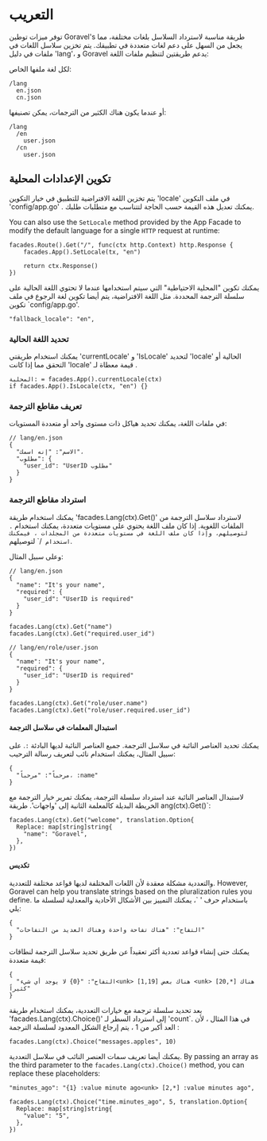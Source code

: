 # التعريب

توفر ميزات توطين Goravel's طريقة مناسبة لاسترداد السلاسل بلغات مختلفة، مما يجعل من السهل على
دعم لغات متعددة في تطبيقك. يتم تخزين سلاسل اللغات في ملفات في دليل 'lang'، و
Goravel يدعم طريقتين لتنظيم ملفات اللغة:

لكل لغة ملفها الخاص:

```
/lang
  en.json
  cn.json
```

أو عندما يكون هناك الكثير من الترجمات، يمكن تصنيفها:

```
/lang
  /en
    user.json
  /cn
    user.json
```

## تكوين الإعدادات المحلية

يتم تخزين اللغة الافتراضية للتطبيق في خيار التكوين 'locale' في ملف التكوين 'config/app.go'
. يمكنك تعديل هذه القيمة حسب الحاجة لتتناسب مع متطلبات طلبك.

You can also use the `SetLocale` method provided by the App Facade to modify the default language for a single `HTTP`
request at runtime:

```
facades.Route().Get("/", func(ctx http.Context) http.Response {
    facades.App().SetLocale(tx, "en")

    return ctx.Response()
})
```

يمكنك تكوين "المحلية الاحتياطية" التي سيتم استخدامها عندما لا تحتوي اللغة الحالية على سلسلة الترجمة
المحددة. مثل اللغة الافتراضية، يتم أيضا تكوين لغة الرجوع في ملف تكوين \`config/app.go'.

```
"fallback_locale": "en",
```

### تحديد اللغة الحالية

يمكنك استخدام طريقتي 'currentLocale' و 'IsLocale' لتحديد 'locale' الحالية أو التحقق مما إذا كانت 'locale' قيمة معطاة لـ
.

```
المحلية: = facades.App().currentLocale(ctx)
if facades.App().IsLocale(ctx, "en") {}
```

### تعريف مقاطع الترجمة

في ملفات اللغة، يمكنك تحديد هياكل ذات مستوى واحد أو متعددة المستويات:

```
// lang/en.json
{
  "الاسم": "إنه اسمك"،
  "مطلوب": {
    "user_id": "UserID مطلوب"
  }
}
```

### استرداد مقاطع الترجمة

يمكنك استخدام طريقة 'facades.Lang(ctx).Get()' لاسترداد سلاسل الترجمة من الملفات اللغوية. إذا كان ملف اللغة
يحتوي على مستويات متعددة، يمكنك استخدام `. لتوصيلهم، وإذا كان ملف اللغة في مستويات متعددة من المجلدات
، فيمكنك استخدام `/\` لتوصيلهم.

وعلى سبيل المثال:

```
// lang/en.json
{
  "name": "It's your name",
  "required": {
    "user_id": "UserID is required"
  }
}

facades.Lang(ctx).Get("name")
facades.Lang(ctx).Get("required.user_id")

// lang/en/role/user.json
{
  "name": "It's your name",
  "required": {
    "user_id": "UserID is required"
  }
}

facades.Lang(ctx).Get("role/user.name")
facades.Lang(ctx).Get("role/user.required.user_id")
```

#### استبدال المعلمات في سلاسل الترجمة

يمكنك تحديد العناصر النائبة في سلاسل الترجمة. جميع العناصر النائبة لديها البادئة `:`. على سبيل المثال، يمكنك استخدام نائب
لتعريف رسالة الترحيب:

```
{
  "مرحباً": "مرحباً، :name"
}
```

لاستبدال العناصر النائبة عند استرداد سلسلة الترجمة، يمكنك تمرير خيار الترجمة مع الخريطة البديلة
كالمعلمة الثانية إلى 'واجهات'. طريقة ang(ctx).Get()\`:

```
facades.Lang(ctx).Get("welcome", translation.Option{
  Replace: map[string]string{
    "name": "Goravel",
  },
})
```

#### تكديس

والتعددية مشكلة معقدة لأن اللغات المختلفة لديها قواعد مختلفة للتعددية. However, Goravel can
help you translate strings based on the pluralization rules you define. باستخدام حرف '<unk> \`، يمكنك التمييز
بين الأشكال الأحادية والمعدلية لسلسلة ما يلي:

```
{
  "التفاح": "هناك تفاحة واحدة وهناك العديد من التفاحات"
}
```

يمكنك حتى إنشاء قواعد تعددية أكثر تعقيداً عن طريق تحديد سلاسل الترجمة لنطاقات قيمة متعددة:

```
{
  "التفاح": "{0} لا يوجد أي شيء<unk> [1,19] هناك بعض <unk> [20,*] هناك كثيراً"
}
```

بعد تحديد سلسلة ترجمة مع خيارات التعددية، يمكنك استخدام طريقة 'facades.Lang(ctx).Choice()' إلى
استرداد السطر لـ 'count\`. في هذا المثال ، لأن العد أكبر من 1 ، يتم إرجاع الشكل المعدود لسلسلة الترجمة
:

```
facades.Lang(ctx).Choice("messages.apples", 10)
```

يمكنك أيضا تعريف سمات العنصر النائب في سلاسل التعددية. By passing an array as the third parameter to the
`facades.Lang(ctx).Choice()` method, you can replace these placeholders:

```
"minutes_ago": "{1} :value minute ago<unk> [2,*] :value minutes ago",

facades.Lang(ctx).Choice("time.minutes_ago", 5, translation.Option{
  Replace: map[string]string{
    "value": "5",
  },
})
```
